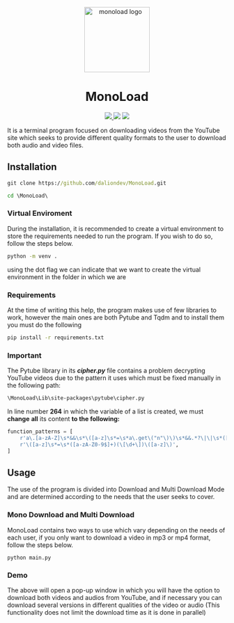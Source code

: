 <div align="center">
  <p>
    <a href="#"><img src="https://github.com/daliondev/MonoLoad/assets/111100025/503ba04a-4843-47d8-a925-974a350352c4" width="auto" height="150px" alt="monoload logo" /></a>
  </p>
  <h1>MonoLoad</h1>
  <p align="center">
	<a href='https://monoload.readthedocs.io/en/latest/?badge=latest'>
    <img src='https://readthedocs.org/projects/monoload/badge/?version=latest' />
</a>
	<a href="https://pypi.org"><img src="https://img.shields.io/badge/python-3.11.4-blue" /></a>
	      <a href="https://github.com/daliondev" alt="Activity">
        <img src="https://img.shields.io/badge/owner-daliondev-red" /></a>
  </p>

</div>



It is a terminal program focused on downloading videos from the YouTube site which seeks to provide different quality formats to the user to download both audio and video files.

## Installation
```cmd
git clone https://github.com/daliondev/MonoLoad.git
```
```cmd
cd \MonoLoad\
```
### Virtual Enviroment
During the installation, it is recommended to create a virtual environment to store the requirements needed to run the program. If you wish to do so, follow the steps below.
```cmd
python -m venv .
```
using the dot flag we can indicate that we want to create the virtual environment in the folder in which we are

### Requirements
At the time of writing this help, the program makes use of few libraries to work, however the main ones are both Pytube and Tqdm and to install them you must do the following
```cmd
pip install -r requirements.txt
```
### Important 
The Pytube library in its ***cipher.py*** file contains a problem decrypting YouTube videos due to the pattern it uses which must be fixed manually in the following path:
```cmd
\MonoLoad\Lib\site-packages\pytube\cipher.py
```
In line number **264** in which the variable of a list is created, we must **change** **all** its content **to the following:**
```python
function_patterns = [
    r'a\.[a-zA-Z]\s*&&\s*\([a-z]\s*=\s*a\.get\("n"\)\)\s*&&.*?\|\|\s*([a-z]+)',
    r'\([a-z]\s*=\s*([a-zA-Z0-9$]+)(\[\d+\])\([a-z]\)',
]
```
## Usage
The use of the program is divided into Download and Multi Download Mode and are determined according to the needs that the user seeks to cover.

### Mono Download and Multi Download
MonoLoad contains two ways to use which vary depending on the needs of each user, if you only want to download a video in mp3 or mp4 format, follow the steps below.

```cdm
python main.py
```


### Demo
The above will open a pop-up window in which you will have the option to download both videos and audios from YouTube, and if necessary you can download several versions in different qualities of the video or audio (This functionality does not limit the download time as it is done in parallel)